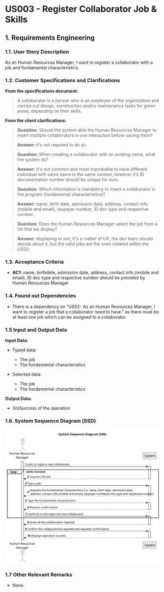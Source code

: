 # US003 - Register Collaborator Job & Skills


## 1. Requirements Engineering

### 1.1. User Story Description

As an Human Resources Manager, I want to register a collaborator with a job and fundamental
characteristics.

### 1.2. Customer Specifications and Clarifications 

**From the specifications document:**

>	A collaborator is a person who is an employee of the organization and carries out
design, construction and/or maintenance tasks for green areas, depending on their
skills.

**From the client clarifications:**

> **Question:** Should the system able the Human Resources Manager to insert multiple collaborators in one interaction before saving them?
>
> **Answer:** it's not required to do so.

> **Question:**
When creating a collaborator with an existing name, what the system do?
>
> **Answer:**
It's not common and most improbable to have different individual with same name in the same context, however it’s ID documentation number should be unique for sure.

> **Question:**
Which information is mandatory to insert a collaborator in the program (fundamental characteristics)?
>
> **Answer:**
name, birth date, admission date, address, contact info (mobile and email), taxpayer number, ID doc type and respective number.

> **Question:**
Does the Human Resources Manager select the job from a list that we display?
>
> **Answer:**
displaying or not, It's a matter of UX, the dev team should decide about it, but the valid jobs are the ones created within the US02.

### 1.3. Acceptance Criteria

* **AC1:** name, birthdate, admission date, address, contact info (mobile and
  email), ID doc type and respective number should be provided by Human Resources Manager

### 1.4. Found out Dependencies

* There is a dependency on "US02- As an Human Resources Manager, I want to register a job that a collaborator need to have." as there must be at least one job which can be assigned to a collaborator.

### 1.5 Input and Output Data

**Input Data:**

* Typed data:
    * The job
    * The fundamental characteristics
	
* Selected data:
    * The job
    * The fundamental characteristics 

**Output Data:**

* (In)Success of the operation

### 1.6. System Sequence Diagram (SSD)

![System Sequence Diagram - Alternative One](svg/us003-system-sequence-diagram-alternative-one.svg)


### 1.7 Other Relevant Remarks

* None.